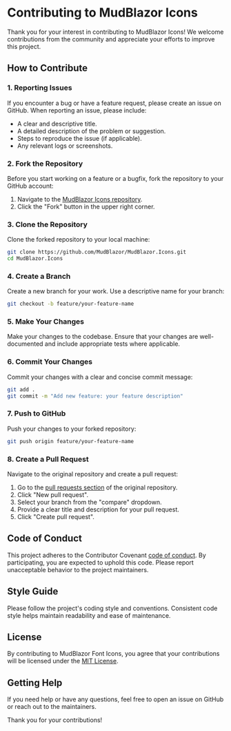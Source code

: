 # Contributing to MudBlazor Icons

Thank you for your interest in contributing to MudBlazor Icons! We welcome contributions from the community and appreciate your efforts to improve this project.

## How to Contribute

### 1. Reporting Issues

If you encounter a bug or have a feature request, please create an issue on GitHub. When reporting an issue, please include:

- A clear and descriptive title.
- A detailed description of the problem or suggestion.
- Steps to reproduce the issue (if applicable).
- Any relevant logs or screenshots.

### 2. Fork the Repository

Before you start working on a feature or a bugfix, fork the repository to your GitHub account:

1. Navigate to the [MudBlazor Icons repository](https://github.com/MudBlazor/MudBlazor.Icons).
2. Click the "Fork" button in the upper right corner.

### 3. Clone the Repository

Clone the forked repository to your local machine:

```bash
git clone https://github.com/MudBlazor/MudBlazor.Icons.git
cd MudBlazor.Icons
```

### 4. Create a Branch

Create a new branch for your work. Use a descriptive name for your branch:

```bash
git checkout -b feature/your-feature-name
```

### 5. Make Your Changes

Make your changes to the codebase. Ensure that your changes are well-documented and include appropriate tests where applicable.

### 6. Commit Your Changes

Commit your changes with a clear and concise commit message:

```bash
git add .
git commit -m "Add new feature: your feature description"
```

### 7. Push to GitHub

Push your changes to your forked repository:

```bash
git push origin feature/your-feature-name
```

### 8. Create a Pull Request

Navigate to the original repository and create a pull request:

1. Go to the [pull requests section](https://github.com/MudBlazor/MudBlazor.Icons/pulls) of the original repository.
2. Click "New pull request".
3. Select your branch from the "compare" dropdown.
4. Provide a clear title and description for your pull request.
5. Click "Create pull request".

## Code of Conduct

This project adheres to the Contributor Covenant [code of conduct](CODE_OF_CONDUCT.md). By participating, you are expected to uphold this code. Please report unacceptable behavior to the project maintainers.

## Style Guide

Please follow the project's coding style and conventions. Consistent code style helps maintain readability and ease of maintenance.

## License

By contributing to MudBlazor Font Icons, you agree that your contributions will be licensed under the [MIT License](LICENSE).

## Getting Help

If you need help or have any questions, feel free to open an issue on GitHub or reach out to the maintainers.

Thank you for your contributions!